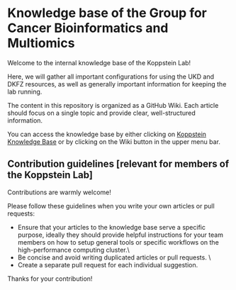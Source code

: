 # Knowledge base of the Group for Cancer Bioinformatics and Multiomics

Welcome to the internal knowledge base of the Koppstein Lab!

Here, we will gather all important configurations for using the UKD and DKFZ resources, as well as generally important information for keeping the lab running.

The content in this repository is organized as a GitHub Wiki. Each article should focus on a single topic and provide clear, well-structured information.

You can access the knowledge base by either clicking on [Koppstein Knowledge Base](https://github.com/koppsteinlab/knowledge-repo/wiki) or by clicking on the Wiki button in the upper menu bar.


## Contribution guidelines [relevant for members of the Koppstein Lab]

Contributions are warmly welcome! 

Please follow these guidelines when you write your own articles or pull requests:

- Ensure that your articles to the knowledge base serve a specific purpose, ideally they should provide helpful instructions for your team members on how to setup general tools or specific workflows on the high-performance computing cluster.\
- Be concise and avoid writing duplicated articles or pull requests. \
- Create a separate pull request for each individual suggestion.

Thanks for your contribution!
